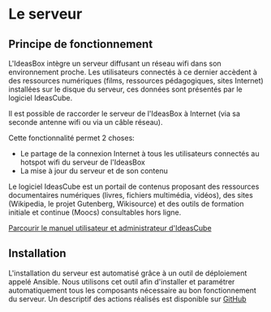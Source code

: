 # Le serveur

## Principe de fonctionnement

L'IdeasBox intègre un serveur diffusant un réseau wifi dans son environnement proche. Les utilisateurs connectés à ce dernier accèdent à des ressources numériques \(films, ressources pédagogiques, sites Internet\) installées sur le disque du serveur, ces données sont présentés par le logiciel IdeasCube.

Il est possible de raccorder le serveur de l'IdeasBox à Internet \(via sa seconde antenne wifi ou via un câble réseau\).

Cette fonctionnalité permet 2 choses:

* Le partage de la connexion Internet à tous les utilisateurs connectés au hotspot wifi du serveur de l'IdeasBox
* La mise à jour du serveur et de son contenu

Le logiciel IdeasCube est un portail de contenus proposant des ressources documentaires numériques \(livres, fichiers multimédia, vidéos\), des sites \(Wikipedia, le projet Gutenberg, Wikisource\) et des outils de formation initiale et continue \(Moocs\) consultables hors ligne.

[Parcourir le manuel utilisateur et administrateur d'IdeasCube](http://ideascube.doc.bibliosansfrontieres.org)

## Installation

L'installation du serveur est automatisé grâce à un outil de déploiement appelé Ansible. Nous utilisons cet outil afin d'installer et paramétrer automatiquement tous les composants nécessaire au bon fonctionnement du serveur. Un descriptif des actions réalisés est disponible sur [GitHub](http://ansiblecube.doc.bibliosansfrontieres.org)

